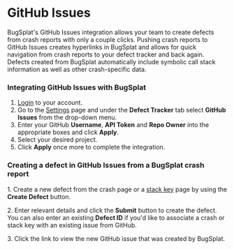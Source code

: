 # GitHub Issues

BugSplat's GitHub Issues integration allows your team to create defects from crash reports with only a couple clicks. Pushing crash reports to GitHub Issues creates hyperlinks in BugSplat and allows for quick navigation from crash reports to your defect tracker and back again. Defects created from BugSplat automatically include symbolic call stack information as well as other crash-specific data.

### Integrating GitHub Issues with BugSplat

1. [Login](https://app.bugsplat.com/cognito/login) to your account.
2. Go to the [Settings](https://app.bugsplat.com/v2/settings/database/integrations#defect-trackers) page and under the **Defect Tracker** tab select **GitHub Issues** from the drop-down menu.
3. Enter your GitHub **Username**, **API Token** and **Repo Owner** into the appropriate boxes and click **Apply**.
4. Select your desired project.
5. Click **Apply** once more to complete the integration.

### Creating a defect in GitHub Issues from a BugSplat crash report

1\. Create a new defect from the crash page or a [stack key](../../../../education/bugsplat-terminology.md#stack-key) page by using the **Create Defect** button.

2\. Enter relevant details and click the **Submit** button to create the defect. You can also enter an existing **Defect ID** if you'd like to associate a crash or stack key with an existing issue from GitHub.

3\. Click the link to view the new GitHub issue that was created by BugSplat.
